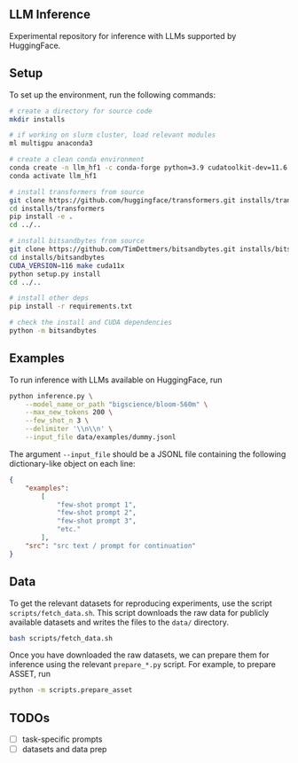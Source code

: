 ## LLM Inference

Experimental repository for inference with LLMs supported by HuggingFace.

## Setup

To set up the environment, run the following commands:

```bash
# create a directory for source code
mkdir installs

# if working on slurm cluster, load relevant modules
ml multigpu anaconda3

# create a clean conda environment
conda create -n llm_hf1 -c conda-forge python=3.9 cudatoolkit-dev=11.6 -y
conda activate llm_hf1

# install transformers from source
git clone https://github.com/huggingface/transformers.git installs/transformers
cd installs/transformers
pip install -e .
cd ../..

# install bitsandbytes from source
git clone https://github.com/TimDettmers/bitsandbytes.git installs/bitsandbytes
cd installs/bitsandbytes
CUDA_VERSION=116 make cuda11x
python setup.py install
cd ../..

# install other deps
pip install -r requirements.txt

# check the install and CUDA dependencies
python -m bitsandbytes
```

## Examples

To run inference with LLMs available on HuggingFace, run

```bash
python inference.py \
    --model_name_or_path "bigscience/bloom-560m" \
    --max_new_tokens 200 \
    --few_shot_n 3 \
    --delimiter '\\n\\n' \
    --input_file data/examples/dummy.jsonl
```

The argument `--input_file` should be a JSONL file containing the following dictionary-like object on each line:

```json
{
    "examples": 
        [
            "few-shot prompt 1", 
            "few-shot prompt 2", 
            "few-shot prompt 3",
            "etc."
        ], 
    "src": "src text / prompt for continuation"
}
```

## Data

To get the relevant datasets for reproducing experiments, use the script `scripts/fetch_data.sh`. 
This script downloads the raw data for publicly available datasets and writes the files to the `data/` directory.

```bash
bash scripts/fetch_data.sh
```

Once you have downloaded the raw datasets, we can prepare them for inference using the relevant `prepare_*.py` script.
For example, to prepare ASSET, run

```bash
python -m scripts.prepare_asset
```


## TODOs

- [ ] task-specific prompts
- [ ] datasets and data prep